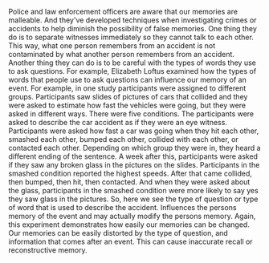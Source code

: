 Police and law enforcement officers are aware that our memories are malleable.
And they've developed techniques when investigating crimes or accidents to help
diminish the possibility of false memories. One thing they do is to separate
witnesses immediately so they cannot talk to each other. This way, what one
person remembers from an accident is not contaminated by what another person
remembers from an accident. Another thing they can do is to be careful with the
types of words they use to ask questions. For example, Elizabeth Loftus
examined how the types of words that people use to ask questions can influence
our memory of an event. For example, in one study participants were assigned to
different groups. Participants saw slides of pictures of cars that collided and
they were asked to estimate how fast the vehicles were going, but they were
asked in different ways. There were five conditions. The participants were
asked to describe the car accident as if they were an eye witness. Participants
were asked how fast a car was going when they hit each other, smashed each
other, bumped each other, collided with each other, or contacted each other.
Depending on which group they were in, they heard a different ending of the
sentence. A week after this, participants were asked if they saw any broken
glass in the pictures on the slides. Participants in the smashed condition
reported the highest speeds. After that came collided, then bumped, then hit,
then contacted. And when they were asked about the glass, participants in the
smashed condition were more likely to say yes they saw glass in the pictures.
So, here we see the type of question or type of word that is used to describe
the accident. Influences the persons memory of the event and may actually
modify the persons memory. Again, this experiment demonstrates how easily our
memories can be changed. Our memories can be easily distorted by the type of
question, and information that comes after an event. This can cause inaccurate
recall or reconstructive memory.

